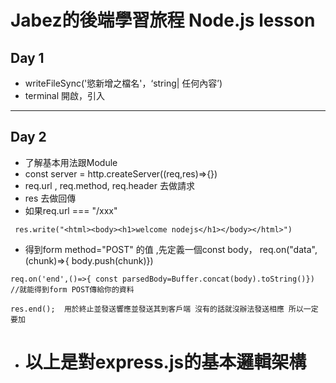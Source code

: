 # Jabez的後端學習旅程 Node.js lesson


##  Day 1
- writeFileSync('慾新增之檔名'，‘string| 任何內容’)
- terminal 開啟，引入
---

## Day 2
- 了解基本用法跟Module
- const server = http.createServer((req,res)=>{})
- req.url , req.method, req.header 去做請求
- res 去做回傳
- 如果req.url === "/xxx" 
```
 res.write("<html><body><h1>welcome nodejs</h1></body></html>")
```
- 得到form method="POST" 的值 ,先定義一個const body， req.on("data",(chunk)=>{ body.push(chunk)})
```
req.on('end',()=>{ const parsedBody=Buffer.concat(body).toString()}) 
//就能得到form POST傳給你的資料
```
```
res.end();  用於終止並發送響應並發送其到客戶端 沒有的話就沒辦法發送相應 所以一定要加
```
- # 以上是對express.js的基本邏輯架構